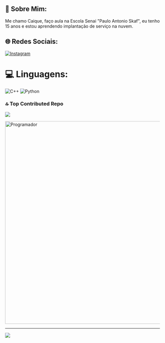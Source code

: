 ## 💫 Sobre Mim:
Me chamo Caique, faço aula na Escola Senai "Paulo Antonio Skaf", eu tenho 15 anos e estou aprendendo implantação de serviço na nuvem.
## 🌐 Redes Sociais:
[![Instagram](https://img.shields.io/badge/Instagram-%23E4405F.svg?logo=Instagram&logoColor=white)](https://instagram.com/caiquewrld_)

# 💻 Linguagens:
![C++](https://img.shields.io/badge/c++-%2300599C.svg?style=plastic&logo=c%2B%2B&logoColor=white) ![Python](https://img.shields.io/badge/python-3670A0?style=plastic&logo=python&logoColor=ffdd54)

### 🔝 Top Contributed Repo
![](https://github-contributor-stats.vercel.app/api?username=CaiqueGerolim&limit=5&theme=gruvbox&combine_all_yearly_contributions=true)

<img src="https://i.pinimg.com/originals/21/11/61/21116158daaeb1459b4ec0758505e1ad.gif" alt="Programador" style="width: 660px;">

---
[![](https://visitcount.itsvg.in/api?id=CaiqueGerolim&icon=3&color=12)](https://visitcount.itsvg.in)

<!-- Proudly created with GPRM ( https://gprm.itsvg.in ) -->
